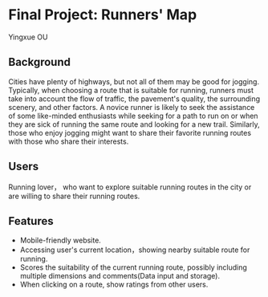 # Final Project: Runners' Map

Yingxue OU

##  Background
Cities have plenty of highways, but not all of them may be good for jogging. Typically, when choosing a route that is  suitable for running, runners must take into account the flow of traffic, the pavement's quality, the surrounding scenery, and other factors. A novice runner is likely to seek the assistance of some like-minded enthusiasts while seeking for a path to run on or when they are sick of running the same route and looking for a new trail. Similarly, those who enjoy jogging might want to share their favorite running routes with those who share their interests.

## Users
Running lover， who want to explore suitable running routes in the city or are willing to share their running routes.

## Features
* Mobile-friendly website.
* Accessing user's current location，showing nearby suitable route for running.
* Scores the suitability of the current running route, possibly including multiple dimensions and comments(Data input and storage).
* When clicking on a route, show ratings from other users.

